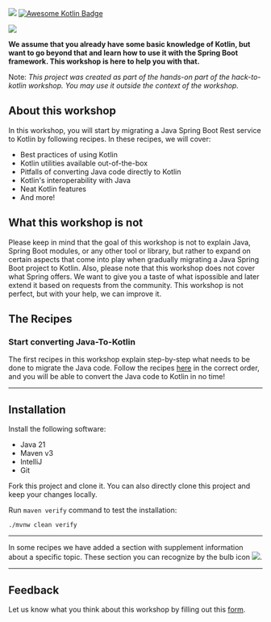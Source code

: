 ![](https://github.com/alimeshkat/hack-to-kotlin/actions/workflows/build.yml/badge.svg) [![Awesome Kotlin Badge](https://kotlin.link/awesome-kotlin.svg)](https://github.com/KotlinBy/awesome-kotlin)

![](recipes/sources/png/HackToKotlinLogo.png)

**We assume that you already have some basic knowledge of Kotlin, but want to go beyond that and learn how to use it
with
the Spring Boot framework. This workshop is here to help you with that.**

Note: *This project was created as part of the hands-on part of the hack-to-kotlin workshop. You may use it outside the
context of the workshop.*

## About this workshop

In this workshop, you will start by migrating a Java Spring Boot Rest service to Kotlin by following recipes.
In these recipes, we will cover:

- Best practices of using Kotlin
- Kotlin utilities available out-of-the-box
- Pitfalls of converting Java code directly to Kotlin
- Kotlin's interoperability with Java
- Neat Kotlin features
- And more!

## What this workshop is not

Please keep in mind that the goal of this workshop is not to explain Java, Spring Boot modules, or any other tool or
library, but rather to expand on certain aspects that come into play when gradually migrating a Java Spring Boot project
to Kotlin. Also, please note that this workshop does not cover what Spring offers. We want to give you a taste of what
ispossible and later extend it based on requests from the community.
This workshop is not perfect, but with your help,
we can improve it.

## The Recipes

### Start converting Java-To-Kotlin

The first recipes in this workshop explain step-by-step what needs to be done to migrate the Java code. Follow the
recipes  [here](recipes/1.java-to-kotlin/Intro.md) in the correct order, and you will be able to convert the Java code to
Kotlin in no time!

---

## Installation

Install the following software:

- Java 21
- Maven v3
- IntelliJ
- Git

Fork this project and clone it. You can also directly clone this project and keep your changes locally.

Run `maven verify` command to test the installation:

```shell 
./mvnw clean verify
```

---

In some recipes we have added a section with supplement information about a specific topic.
These section you can recognize by the bulb icon ![](recipes/sources/png/light-bulb-xs.png).

---

## Feedback

Let us know what you think about this workshop by filling out this [form](https://forms.gle/NYLUQQYk4YKRGB5DA).

